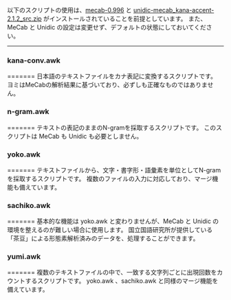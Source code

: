 以下のスクリプトの使用は、[mecab-0.996](http://mecab.googlecode.com/svn/trunk/mecab/doc/index.html) と [unidic-mecab_kana-accent-2.1.2_src.zip](http://download.unidic.org/) がインストールされていることを前提としています。
また、MeCab と Unidic の設定は変更せず、デフォルトの状態にしておいてください。
***
### kana-conv.awk
=======
日本語のテキストファイルをカナ表記に変換するスクリプトです。
ヨミはMeCabの解析結果に基づいており、必ずしも正確なものではありません。

### n-gram.awk
=======
テキストの表記のままのN-gramを採取するスクリプトです。
このスクリプトは MeCab も Unidic も必要としません。

### yoko.awk
=======
テキストファイルから、文字・書字形・語彙素を単位としてN-gramを採取するスクリプトです。
複数のファイルの入力に対応しており、マージ機能も備えています。

### sachiko.awk
=======
基本的な機能は yoko.awk と変わりませんが、MeCab と Unidic の環境を整えるのが難しい場合に使用します。
国立国語研究所が提供している「茶豆」による形態素解析済みのデータを、処理することができます。

### yumi.awk
=======
複数のテキストファイルの中で、一致する文字列ごとに出現回数をカウントするスクリプトです。
yoko.awk 、sachiko.awk と同様のマージ機能を備えています。
